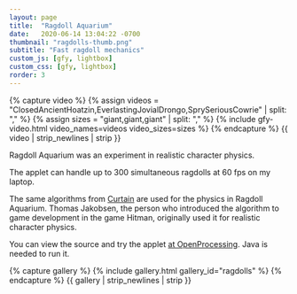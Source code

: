 ```yaml
---
layout: page
title:  "Ragdoll Aquarium"
date:   2020-06-14 13:04:22 -0700
thumbnail: "ragdolls-thumb.png"
subtitle: "Fast ragdoll mechanics"
custom_js: [gfy, lightbox]
custom_css: [gfy, lightbox]
rorder: 3
---
```

{% capture video %}
    {% assign videos = "ClosedAncientHoatzin,EverlastingJovialDrongo,SprySeriousCowrie" | split: "," %}
    {% assign sizes = "giant,giant,giant" | split: "," %}
    {% include gfy-video.html video_names=videos video_sizes=sizes %}
{% endcapture %}
{{ video | strip_newlines | strip }}

Ragdoll Aquarium was an experiment in realistic character physics.

The applet can handle up to 300 simultaneous ragdolls at 60 fps on my laptop.

The same algorithms from <a href="../curtain" target="_blank">Curtain</a> are used for the physics in Ragdoll Aquarium. Thomas Jakobsen, the person who introduced the algorithm to game development in the game Hitman, originally used it for realistic character physics.

You can view the source and try the applet <a href="http://www.openprocessing.org/sketch/22598" target="_blank">at OpenProcessing</a>. Java is needed to run it.

{% capture gallery %}
    {% include gallery.html gallery_id="ragdolls" %}
{% endcapture %}
{{ gallery | strip_newlines | strip }}